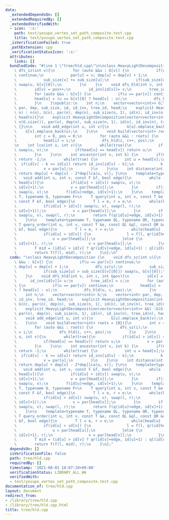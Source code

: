```yaml
---
data:
  _extendedDependsOn: []
  _extendedRequiredBy: []
  _extendedVerifiedWith:
  - icon: ':x:'
    path: test/yosupo_vertex_set_path_composite.test.cpp
    title: test/yosupo_vertex_set_path_composite.test.cpp
  _isVerificationFailed: true
  _pathExtension: cpp
  _verificationStatusIcon: ':x:'
  attributes:
    links: []
  bundledCode: "#line 1 \"tree/hld.cpp\"\n\nclass HeavyLightDecomposition {\n    void\
    \ dfs_sz(int v){\n        for (auto &&u : G[v]) {\n            if(u == par[v])\
    \ continue;\n            par[u] = v; dep[u] = dep[v] + 1;\n            dfs_sz(u);\n\
    \            sub_size[v] += sub_size[u];\n            if(sub_size[u] > sub_size[G[v][0]])\
    \ swap(u, G[v][0]);\n        }\n    }\n    void dfs_hld(int v, int c, int &pos){\n\
    \        id[v] = pos++;\n        id_inv[id[v]]= v;\n        tree_id[v] = c;\n\
    \        for (auto &&u : G[v]) {\n            if(u == par[v]) continue;\n    \
    \        head[u] = (u == G[v][0] ? head[v] : u);\n            dfs_hld(u, c, pos);\n\
    \        }\n    }\npublic:\n    int n;\n    vector<vector<int>> G;\n    vector<int>\
    \ par, dep, sub_size, id, id_inv, tree_id, head;\n    explicit HeavyLightDecomposition(int\
    \ n) : n(n), G(n), par(n), dep(n), sub_size(n, 1), id(n), id_inv(n), tree_id(n),\
    \ head(n){}\n    explicit HeavyLightDecomposition(vector<vector<int>> &G) :G(G),\
    \ n(G.size()), par(n), dep(n), sub_size(n, 1), id(n), id_inv(n), tree_id(n), head(n)\
    \ {}\n\n    void add_edge(int u, int v){\n        G[u].emplace_back(v);\n    \
    \    G[v].emplace_back(u);\n    }\n\n    void build(vector<int> roots = {0}){\n\
    \        int c = 0, pos = 0;\n        for (auto &&i : roots) {\n            dfs_sz(i);\n\
    \            head[i] = i;\n            dfs_hld(i, c++, pos);\n        }\n    }\n\
    \n    int lca(int u, int v){\n        while(true){\n            if(id[u] > id[v])\
    \ swap(u, v);\n            if(head[u] == head[v]) return u;\n            v = par[head[v]];\n\
    \        }\n    }\n\n    int ancestor(int v, int k) {\n        if(G.dep[v] < k)\
    \ return -1;\n        while(true) {\n            int u = head[v];\n          \
    \  if(id[v] - k >= id[u]) return id_inv[id[v] - k];\n            k -= id[v]-id[u]+1;\n\
    \            v = par[u];\n        }\n    }\n\n    int distance(int u, int v){\
    \ return dep[u] + dep[v] - 2*dep[lca(u, v)]; }\n\n    template<typename F>\n \
    \   void add(int u, int v, const F &f, bool edge){\n        while (head[u] !=\
    \ head[v]){\n            if(id[u] > id[v]) swap(u, v);\n            f(id[head[v]],\
    \ id[v]+1);\n            v = par[head[v]];\n        }\n        if(id[u] > id[v])\
    \ swap(u, v);\n        f(id[u]+edge, id[v]+1);\n    }\n\n    template<typename\
    \ T, typename Q, typename F>\n    T query(int u, int v, const T &e, const Q &q,\
    \ const F &f, bool edge){\n        T l = e, r = e;\n        while(head[u] != head[v]){\n\
    \            if(id[u] > id[v]) swap(u, v), swap(l, r);\n            l = f(l, q(id[head[v]],\
    \ id[v]+1));\n            v = par[head[v]];\n        }\n        if(id[u] > id[v])\
    \ swap(u, v), swap(l, r);\n        return f(q(id[u]+edge, id[v]+1), f(l, r));\n\
    \    }\n\n    template<typename T, typename QL, typename QR, typename F>\n   \
    \ T query_order(int u, int v, const T &e, const QL &ql, const QR &qr, const F\
    \ &f, bool edge){\n        T l = e, r = e;\n        while(head[u] != head[v]){\n\
    \            if(id[u] > id[v]) {\n                l = f(l, qr(id[head[u]], id[u]+1));\n\
    \                u = par[head[u]];\n            }else {\n                r = f(ql(id[head[v]],\
    \ id[v]+1), r);\n                v = par[head[v]];\n            }\n        }\n\
    \        T mid = (id[u] > id[v] ? qr(id[v]+edge, id[u]+1) : ql(id[u]+edge, id[v]+1));\n\
    \        return f(f(l, mid), r);\n    }\n};\n"
  code: "\nclass HeavyLightDecomposition {\n    void dfs_sz(int v){\n        for (auto\
    \ &&u : G[v]) {\n            if(u == par[v]) continue;\n            par[u] = v;\
    \ dep[u] = dep[v] + 1;\n            dfs_sz(u);\n            sub_size[v] += sub_size[u];\n\
    \            if(sub_size[u] > sub_size[G[v][0]]) swap(u, G[v][0]);\n        }\n\
    \    }\n    void dfs_hld(int v, int c, int &pos){\n        id[v] = pos++;\n  \
    \      id_inv[id[v]]= v;\n        tree_id[v] = c;\n        for (auto &&u : G[v])\
    \ {\n            if(u == par[v]) continue;\n            head[u] = (u == G[v][0]\
    \ ? head[v] : u);\n            dfs_hld(u, c, pos);\n        }\n    }\npublic:\n\
    \    int n;\n    vector<vector<int>> G;\n    vector<int> par, dep, sub_size, id,\
    \ id_inv, tree_id, head;\n    explicit HeavyLightDecomposition(int n) : n(n),\
    \ G(n), par(n), dep(n), sub_size(n, 1), id(n), id_inv(n), tree_id(n), head(n){}\n\
    \    explicit HeavyLightDecomposition(vector<vector<int>> &G) :G(G), n(G.size()),\
    \ par(n), dep(n), sub_size(n, 1), id(n), id_inv(n), tree_id(n), head(n) {}\n\n\
    \    void add_edge(int u, int v){\n        G[u].emplace_back(v);\n        G[v].emplace_back(u);\n\
    \    }\n\n    void build(vector<int> roots = {0}){\n        int c = 0, pos = 0;\n\
    \        for (auto &&i : roots) {\n            dfs_sz(i);\n            head[i]\
    \ = i;\n            dfs_hld(i, c++, pos);\n        }\n    }\n\n    int lca(int\
    \ u, int v){\n        while(true){\n            if(id[u] > id[v]) swap(u, v);\n\
    \            if(head[u] == head[v]) return u;\n            v = par[head[v]];\n\
    \        }\n    }\n\n    int ancestor(int v, int k) {\n        if(G.dep[v] < k)\
    \ return -1;\n        while(true) {\n            int u = head[v];\n          \
    \  if(id[v] - k >= id[u]) return id_inv[id[v] - k];\n            k -= id[v]-id[u]+1;\n\
    \            v = par[u];\n        }\n    }\n\n    int distance(int u, int v){\
    \ return dep[u] + dep[v] - 2*dep[lca(u, v)]; }\n\n    template<typename F>\n \
    \   void add(int u, int v, const F &f, bool edge){\n        while (head[u] !=\
    \ head[v]){\n            if(id[u] > id[v]) swap(u, v);\n            f(id[head[v]],\
    \ id[v]+1);\n            v = par[head[v]];\n        }\n        if(id[u] > id[v])\
    \ swap(u, v);\n        f(id[u]+edge, id[v]+1);\n    }\n\n    template<typename\
    \ T, typename Q, typename F>\n    T query(int u, int v, const T &e, const Q &q,\
    \ const F &f, bool edge){\n        T l = e, r = e;\n        while(head[u] != head[v]){\n\
    \            if(id[u] > id[v]) swap(u, v), swap(l, r);\n            l = f(l, q(id[head[v]],\
    \ id[v]+1));\n            v = par[head[v]];\n        }\n        if(id[u] > id[v])\
    \ swap(u, v), swap(l, r);\n        return f(q(id[u]+edge, id[v]+1), f(l, r));\n\
    \    }\n\n    template<typename T, typename QL, typename QR, typename F>\n   \
    \ T query_order(int u, int v, const T &e, const QL &ql, const QR &qr, const F\
    \ &f, bool edge){\n        T l = e, r = e;\n        while(head[u] != head[v]){\n\
    \            if(id[u] > id[v]) {\n                l = f(l, qr(id[head[u]], id[u]+1));\n\
    \                u = par[head[u]];\n            }else {\n                r = f(ql(id[head[v]],\
    \ id[v]+1), r);\n                v = par[head[v]];\n            }\n        }\n\
    \        T mid = (id[u] > id[v] ? qr(id[v]+edge, id[u]+1) : ql(id[u]+edge, id[v]+1));\n\
    \        return f(f(l, mid), r);\n    }\n};"
  dependsOn: []
  isVerificationFile: false
  path: tree/hld.cpp
  requiredBy: []
  timestamp: '2021-08-01 18:07:10+09:00'
  verificationStatus: LIBRARY_ALL_WA
  verifiedWith:
  - test/yosupo_vertex_set_path_composite.test.cpp
documentation_of: tree/hld.cpp
layout: document
redirect_from:
- /library/tree/hld.cpp
- /library/tree/hld.cpp.html
title: tree/hld.cpp
---
```

